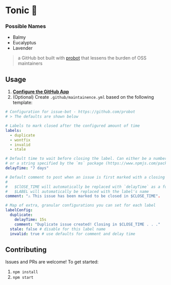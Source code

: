 # Tonic 🍃

### Possible Names
- Balmy
- Eucalyptus
- Lavender

> a GitHub bot built with [probot](https://github.com/probot/probot) that lessens
the burden of OSS maintainers

## Usage

1. **[Configure the GitHub App](https://github.com/apps/TODO)**
2. (Optional) Create `.github/maintainence.yml` based on the following template:

```yml
# Configuration for issue-bot - https://github.com/probot
# > The defaults are shown below

# Labels to mark closed after the configured amount of time
labels:
  - duplicate
  - wontfix
  - invalid
  - stale

# Default time to wait before closing the label. Can either be a number in milliseconds
# or a string specified by the `ms` package (https://www.npmjs.com/package/ms)
delayTime: "7 days"

# Default comment to post when an issue is first marked with a closing label
#
#   $ClOSE_TIME will automatically be replaced with `delayTime` as a formatted string (e.g. '7 days')
#   $LABEL will automatically be replaced with the label's name
comment: "⚠️ This issue has been marked to be closed in $CLOSE_TIME".

# Map of extra, granular configurations you can set for each label
labelConfig:
  duplicate:
    delayTime: 15s
    comment: "Duplicate issue created! Closing in $CLOSE_TIME . . ."
  stale: false # disable for this label name
  invalid: true # use defaults for comment and delay time
```

## Contributing
Issues and PRs are welcome! To get started:

1. `npm install`
2. `npm start`
